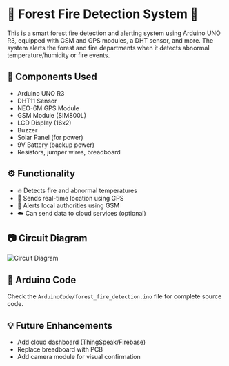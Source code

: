 # 🌲 Forest Fire Detection System 🚒

This is a smart forest fire detection and alerting system using Arduino UNO R3, equipped with GSM and GPS modules, a DHT sensor, and more. The system alerts the forest and fire departments when it detects abnormal temperature/humidity or fire events.

## 🔧 Components Used

- Arduino UNO R3
- DHT11 Sensor
- NEO-6M GPS Module
- GSM Module (SIM800L)
- LCD Display (16x2)
- Buzzer
- Solar Panel (for power)
- 9V Battery (backup power)
- Resistors, jumper wires, breadboard

## ⚙️ Functionality

- 🔥 Detects fire and abnormal temperatures
- 📡 Sends real-time location using GPS
- 📲 Alerts local authorities using GSM
- ☁️ Can send data to cloud services (optional)

## 📷 Circuit Diagram

![Circuit Diagram](circuit-diagram/forest_fire_circuit.png)

## 📄 Arduino Code

Check the `ArduinoCode/forest_fire_detection.ino` file for complete source code.

## 💡 Future Enhancements

- Add cloud dashboard (ThingSpeak/Firebase)
- Replace breadboard with PCB
- Add camera module for visual confirmation


